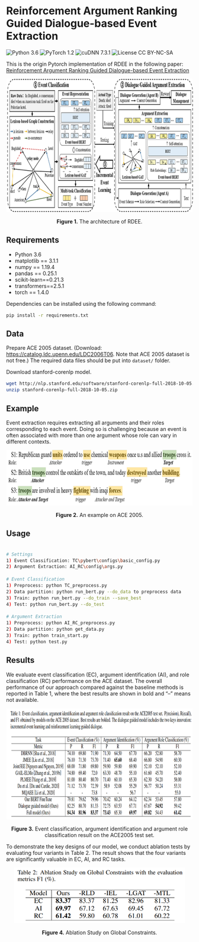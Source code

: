 # Reinforcement Argument Ranking Guided Dialogue-based Event Extraction
![Python 3.6](https://img.shields.io/badge/python-3.6-green.svg?style=plastic)
![PyTorch 1.2](https://img.shields.io/badge/PyTorch%20-%23EE4C2C.svg?style=plastic)
![cuDNN 7.3.1](https://img.shields.io/badge/cudnn-7.3.1-green.svg?style=plastic)
![License CC BY-NC-SA](https://img.shields.io/badge/license-CC_BY--NC--SA--green.svg?style=plastic)

This is the origin Pytorch implementation of RDEE in the following paper: 
[Reinforcement Argument Ranking Guided Dialogue-based Event Extraction]()

<p align="center">
<img src=".\img\Framework.png" height = "360" alt="" align=center />
<br><br>
<b>Figure 1.</b> The architecture of RDEE.
</p>


## Requirements

- Python 3.6
- matplotlib == 3.1.1
- numpy == 1.19.4
- pandas == 0.25.1
- scikit-learn==0.21.3
- transformers==2.5.1
- torch == 1.4.0


Dependencies can be installed using the following command:
```bash
pip install -r requirements.txt
```

## Data
Prepare ACE 2005 dataset.
(Download: https://catalog.ldc.upenn.edu/LDC2006T06. Note that ACE 2005 dataset is not free.)
The required data files should be put into `dataset/` folder.

Download stanford-corenlp model.
```bash
wget http://nlp.stanford.edu/software/stanford-corenlp-full-2018-10-05.zip
unzip stanford-corenlp-full-2018-10-05.zip
```

## Example
Event extraction requires extracting all arguments and their roles corresponding to each event. Doing so is challenging because an event is often associated with more than one argument whose role can vary in different contexts.

<p align="center">
<img src=".\img\example.png" height = "150" alt="" align=center />
<br><br>
<b>Figure 2.</b> An example on ACE 2005.
</p>


## Usage

```bash

# Settings
1) Event Classification: TC\pybert\configs\basic_config.py
2) Argument Extraction: AI_RC\config\args.py

# Event Classification
1) Preprocess: python TC_preprocess.py
2) Data partition: python run_bert.py --do_data to preprocess data
3) Train: python run_bert.py --do_train --save_best
4) Test: python run_bert.py --do_test

# Argument Extraction
1) Preprocess: python AI_RC_preprocess.py
2) Data partition: python get_data.py
3) Train: python train_start.py
4) Test: python test.py

```

## Results

We evaluate event classification (EC), argument identification (AI), and role classification (RC) performance on the ACE dataset. The overall performance of our approach compared against the baseline methods is reported in Table 1, where the best results are shown in bold and “–” means not available. 
<p align="center">
<img src="./img/result.png" height = "300" alt="" align=center />
<br><br>
<b>Figure 3.</b> Event classification, argument identification and argument role classification result on the ACE2005 test set.
</p>

To demonstrate the key designs of our model, we conduct ablation tests by evaluating four variants in Table 2. The result shows that the four variants are significantly valuable
in EC, AI, and RC tasks.
<p align="center">
<img src="./img/result_ablation.png" height = "150" alt="" align=center />
<br><br>
<b>Figure 4.</b> Ablation Study on Global Constraints.
</p>




